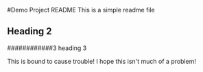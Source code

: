 #Demo Project README
This is a simple readme file

## Heading 2

############3 heading 3

This is bound to cause trouble!
I hope this isn't much of a problem!

